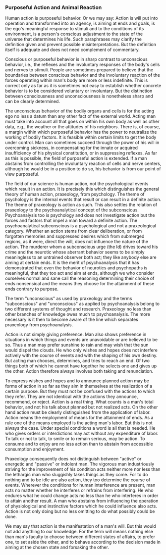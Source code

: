 ### Purposeful Action and Animal Reaction

Human action is purposeful behavior. Or we may say: Action is will put into operation and transformed into an agency, is aiming at ends and goals, is the ego's meaningful response to stimuli and to the conditions of its environment, is a person's conscious adjustment to the state of the universe that determines his life. Such paraphrases may clarify the definition given and prevent possible misinterpretations. But the definition itself is adequate and does not need complement of commentary.

Conscious or purposeful behavior is in sharp contrast to unconscious behavior, i.e., the reflexes and the involuntary responses of the body's cells and nerves to stimuli. People are sometimes prepared to believe that the boundaries between conscious behavior and the involuntary reaction of the forces operating within man's body are more or less indefinite. This is correct only as far as it is sometimes not easy to establish whether concrete behavior is to be considered voluntary or involuntary. But the distinction between consciousness and unconsciousness is nonetheless sharp and can be clearly determined.

The unconscious behavior of the bodily organs and cells is for the acting ego no less a datum than any other fact of the external world. Acting man must take into account all that goes on within his own body as well as other data, e.g., the weather or the attitudes of his neighbors. There is, of course, a margin within which purposeful behavior has the power to neutralize the working of bodily factors. It is feasible within certain limits to get the body under control. Man can sometimes succeed through the power of his will in overcoming sickness, in compensating for the innate or acquired insufficiency of his physical constitution, or in suppressing reflexes. As far as this is possible, the field of purposeful action is extended. If a man abstains from controlling the involuntary reaction of cells and nerve centers, although he would be in a position to do so, his behavior is from our point of view purposeful.

  

The field of our science is human action, not the psychological events which result in an action. It is precisely this which distinguishes the general theory of human action, praxeology, from psychology. The theme of psychology is the internal events that result or can result in a definite action. The theme of praxeology is action as such. This also settles the relation of praxeology to the psychoanalytical concept of the subconscious. Psychoanalysis too is psychology and does not investigate action but the forces and factors that impel a man toward a definite action. The psychoanalytical subconscious is a psychological and not a praxeological category. Whether an action stems from clear deliberation, or from forgotten memories and suppressed desires which from submerged regions, as it were, direct the will, does not influence the nature of the action. The murderer whom a subconscious urge (the Id) drives toward his crime and the neurotic whose aberrant behavior seems to be simply meaningless to an untrained observer both act; they like anybody else are aiming at certain ends. It is the merit of psychoanalysis that it has demonstrated that even the behavior of neurotics and psychopaths is meaningful, that they too act and aim at ends, although we who consider ourselves normal and sane call the reasoning determining their choice of ends nonsensical and the means they choose for the attainment of these ends contrary to purpose.

The term "unconscious" as used by praxeology and the terms "subconscious" and "unconscious" as applied by psychoanalysis belong to two different systems of thought and research. Praxeology no less than other branches of knowledge owes much to psychoanalysis. The more necessary is it then to become aware of the line which separates praxeology from psychoanalysis.

Action is not simply giving preference. Man also shows preference in situations in which things and events are unavoidable or are believed to be so. Thus a man may prefer sunshine to rain and may wish that the sun would dispel the clouds. He who only wishes and hopes does not interfere actively with the course of events and with the shaping of his own destiny. But acting man chooses, determines, and tries to reach an end. Of two things both of which he cannot have together he selects one and gives up the other. Action therefore always involves both taking and renunciation.

To express wishes and hopes and to announce planned action may be forms of action in so far as they aim in themselves at the realization of a certain purpose. But they must not be confused with the actions to which they refer. They are not identical with the actions they announce, recommend, or reject. Action is a real thing. What counts is a man's total behavior, and not his talk about planned but not realized acts. On the other hand action must be clearly distinguished from the application of labor. Action means the employment of means for the attainment of ends. As a rule one of the means employed is the acting man's labor. But this is not always the case. Under special conditions a word is all that is needed. He who gives orders or interdictions may act without any expenditure of labor. To talk or not to talk, to smile or to remain serious, may be action. To consume and to enjoy are no less action than to abstain from accessible consumption and enjoyment.

Praxeology consequently does not distinguish between "active" or energetic and "passive" or indolent man. The vigorous man industriously striving for the improvement of his condition acts neither more nor less than the lethargic man who sluggishly takes things as they come. For to do nothing and to be idle are also action, they too determine the course of events. Wherever the conditions for human interference are present, man acts no matter whether he interferes or refrains from interfering. He who endures what he could change acts no less than he who interferes in order to attain another result. A man who abstains from influencing the operation of physiological and instinctive factors which he could influence also acts. Action is not only doing but no less omitting to do what possibly could be done.

We may say that action is the manifestation of a man's will. But this would not add anything to our knowledge. For the term will means nothing else than man's faculty to choose between different states of affairs, to prefer one, to set aside the other, and to behave according to the decision made in aiming at the chosen state and forsaking the other.
